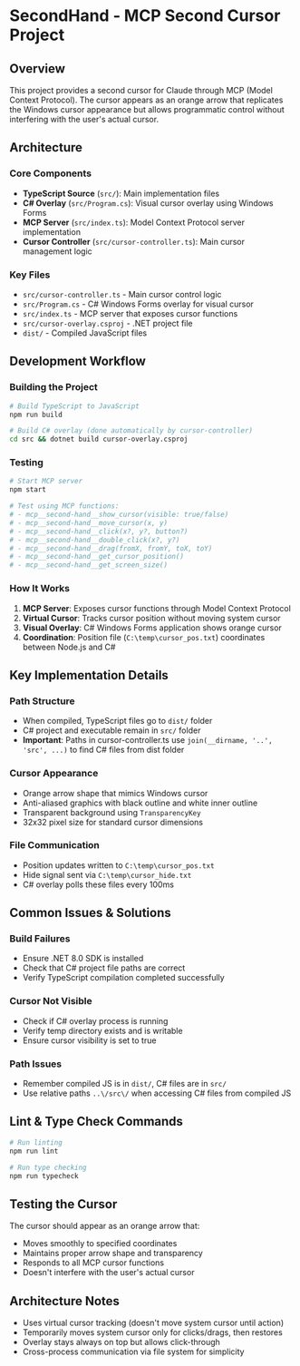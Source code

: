 # SecondHand - MCP Second Cursor Project

## Overview
This project provides a second cursor for Claude through MCP (Model Context Protocol). The cursor appears as an orange arrow that replicates the Windows cursor appearance but allows programmatic control without interfering with the user's actual cursor.

## Architecture

### Core Components
- **TypeScript Source** (`src/`): Main implementation files
- **C# Overlay** (`src/Program.cs`): Visual cursor overlay using Windows Forms
- **MCP Server** (`src/index.ts`): Model Context Protocol server implementation
- **Cursor Controller** (`src/cursor-controller.ts`): Main cursor management logic

### Key Files
- `src/cursor-controller.ts` - Main cursor control logic
- `src/Program.cs` - C# Windows Forms overlay for visual cursor
- `src/index.ts` - MCP server that exposes cursor functions
- `src/cursor-overlay.csproj` - .NET project file
- `dist/` - Compiled JavaScript files

## Development Workflow

### Building the Project
```bash
# Build TypeScript to JavaScript
npm run build

# Build C# overlay (done automatically by cursor-controller)
cd src && dotnet build cursor-overlay.csproj
```

### Testing
```bash
# Start MCP server
npm start

# Test using MCP functions:
# - mcp__second-hand__show_cursor(visible: true/false)
# - mcp__second-hand__move_cursor(x, y)
# - mcp__second-hand__click(x?, y?, button?)
# - mcp__second-hand__double_click(x?, y?)
# - mcp__second-hand__drag(fromX, fromY, toX, toY)
# - mcp__second-hand__get_cursor_position()
# - mcp__second-hand__get_screen_size()
```

### How It Works
1. **MCP Server**: Exposes cursor functions through Model Context Protocol
2. **Virtual Cursor**: Tracks cursor position without moving system cursor
3. **Visual Overlay**: C# Windows Forms application shows orange cursor
4. **Coordination**: Position file (`C:\temp\cursor_pos.txt`) coordinates between Node.js and C#

## Key Implementation Details

### Path Structure
- When compiled, TypeScript files go to `dist/` folder
- C# project and executable remain in `src/` folder
- **Important**: Paths in cursor-controller.ts use `join(__dirname, '..', 'src', ...)` to find C# files from dist folder

### Cursor Appearance
- Orange arrow shape that mimics Windows cursor
- Anti-aliased graphics with black outline and white inner outline
- Transparent background using `TransparencyKey`
- 32x32 pixel size for standard cursor dimensions

### File Communication
- Position updates written to `C:\temp\cursor_pos.txt`
- Hide signal sent via `C:\temp\cursor_hide.txt`
- C# overlay polls these files every 100ms

## Common Issues & Solutions

### Build Failures
- Ensure .NET 8.0 SDK is installed
- Check that C# project file paths are correct
- Verify TypeScript compilation completed successfully

### Cursor Not Visible
- Check if C# overlay process is running
- Verify temp directory exists and is writable
- Ensure cursor visibility is set to true

### Path Issues
- Remember compiled JS is in `dist/`, C# files are in `src/`
- Use relative paths `..\/src\/` when accessing C# files from compiled JS

## Lint & Type Check Commands
```bash
# Run linting
npm run lint

# Run type checking
npm run typecheck
```

## Testing the Cursor
The cursor should appear as an orange arrow that:
- Moves smoothly to specified coordinates
- Maintains proper arrow shape and transparency
- Responds to all MCP cursor functions
- Doesn't interfere with the user's actual cursor

## Architecture Notes
- Uses virtual cursor tracking (doesn't move system cursor until action)
- Temporarily moves system cursor only for clicks/drags, then restores
- Overlay stays always on top but allows click-through
- Cross-process communication via file system for simplicity